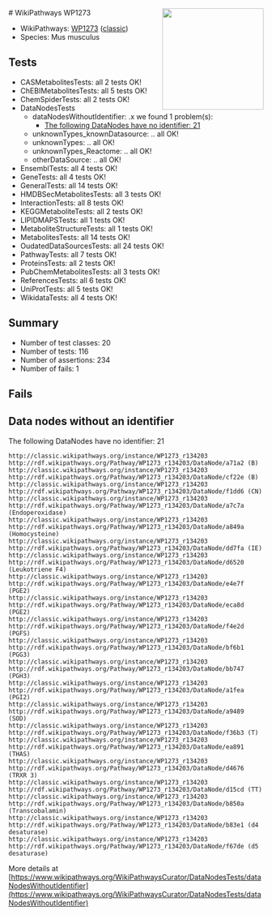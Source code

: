 <img style="float: right; width: 200px" src="https://upload.wikimedia.org/wikipedia/commons/thumb/8/83/Wplogo_with_text_500.png/640px-Wplogo_with_text_500.png" />
# WikiPathways WP1273

* WikiPathways: [WP1273](https://wikipathways.org/pathways/WP1273) ([classic](https://classic.wikipathways.org/instance/WP1273))
* Species: Mus musculus
## Tests
* CASMetabolitesTests: all 2 tests OK!
* ChEBIMetabolitesTests: all 5 tests OK!
* ChemSpiderTests: all 2 tests OK!
* DataNodesTests
    * dataNodesWithoutIdentifier: .x we found 1 problem(s):
        * [The following DataNodes have no identifier: 21](#8792c4b0)
    * unknownTypes_knownDatasource: .. all OK!
    * unknownTypes: .. all OK!
    * unknownTypes_Reactome: .. all OK!
    * otherDataSource: .. all OK!
* EnsemblTests: all 4 tests OK!
* GeneTests: all 4 tests OK!
* GeneralTests: all 14 tests OK!
* HMDBSecMetabolitesTests: all 3 tests OK!
* InteractionTests: all 8 tests OK!
* KEGGMetaboliteTests: all 2 tests OK!
* LIPIDMAPSTests: all 1 tests OK!
* MetaboliteStructureTests: all 1 tests OK!
* MetabolitesTests: all 14 tests OK!
* OudatedDataSourcesTests: all 24 tests OK!
* PathwayTests: all 7 tests OK!
* ProteinsTests: all 2 tests OK!
* PubChemMetabolitesTests: all 3 tests OK!
* ReferencesTests: all 6 tests OK!
* UniProtTests: all 5 tests OK!
* WikidataTests: all 4 tests OK!


## Summary

* Number of test classes: 20
* Number of tests: 116
* Number of assertions: 234
* Number of fails: 1

## Fails

<a name="8792c4b0" />

## Data nodes without an identifier

The following DataNodes have no identifier: 21
```
http://classic.wikipathways.org/instance/WP1273_r134203 http://rdf.wikipathways.org/Pathway/WP1273_r134203/DataNode/a71a2 (B)
http://classic.wikipathways.org/instance/WP1273_r134203 http://rdf.wikipathways.org/Pathway/WP1273_r134203/DataNode/cf22e (B)
http://classic.wikipathways.org/instance/WP1273_r134203 http://rdf.wikipathways.org/Pathway/WP1273_r134203/DataNode/f1dd6 (CN)
http://classic.wikipathways.org/instance/WP1273_r134203 http://rdf.wikipathways.org/Pathway/WP1273_r134203/DataNode/a7c7a (Endoperoxidase)
http://classic.wikipathways.org/instance/WP1273_r134203 http://rdf.wikipathways.org/Pathway/WP1273_r134203/DataNode/a849a (Homocysteine)
http://classic.wikipathways.org/instance/WP1273_r134203 http://rdf.wikipathways.org/Pathway/WP1273_r134203/DataNode/dd7fa (IE)
http://classic.wikipathways.org/instance/WP1273_r134203 http://rdf.wikipathways.org/Pathway/WP1273_r134203/DataNode/d6520 (Leukotriene F4)
http://classic.wikipathways.org/instance/WP1273_r134203 http://rdf.wikipathways.org/Pathway/WP1273_r134203/DataNode/e4e7f (PGE2)
http://classic.wikipathways.org/instance/WP1273_r134203 http://rdf.wikipathways.org/Pathway/WP1273_r134203/DataNode/eca8d (PGE2)
http://classic.wikipathways.org/instance/WP1273_r134203 http://rdf.wikipathways.org/Pathway/WP1273_r134203/DataNode/f4e2d (PGFS)
http://classic.wikipathways.org/instance/WP1273_r134203 http://rdf.wikipathways.org/Pathway/WP1273_r134203/DataNode/bf6b1 (PGG3)
http://classic.wikipathways.org/instance/WP1273_r134203 http://rdf.wikipathways.org/Pathway/WP1273_r134203/DataNode/bb747 (PGH3)
http://classic.wikipathways.org/instance/WP1273_r134203 http://rdf.wikipathways.org/Pathway/WP1273_r134203/DataNode/a1fea (PGI2)
http://classic.wikipathways.org/instance/WP1273_r134203 http://rdf.wikipathways.org/Pathway/WP1273_r134203/DataNode/a9489 (SOD)
http://classic.wikipathways.org/instance/WP1273_r134203 http://rdf.wikipathways.org/Pathway/WP1273_r134203/DataNode/f36b3 (T)
http://classic.wikipathways.org/instance/WP1273_r134203 http://rdf.wikipathways.org/Pathway/WP1273_r134203/DataNode/ea891 (THAS)
http://classic.wikipathways.org/instance/WP1273_r134203 http://rdf.wikipathways.org/Pathway/WP1273_r134203/DataNode/d4676 (TRXR 3)
http://classic.wikipathways.org/instance/WP1273_r134203 http://rdf.wikipathways.org/Pathway/WP1273_r134203/DataNode/d15cd (TT)
http://classic.wikipathways.org/instance/WP1273_r134203 http://rdf.wikipathways.org/Pathway/WP1273_r134203/DataNode/b850a (Transcobalamin)
http://classic.wikipathways.org/instance/WP1273_r134203 http://rdf.wikipathways.org/Pathway/WP1273_r134203/DataNode/b83e1 (d4 desaturase)
http://classic.wikipathways.org/instance/WP1273_r134203 http://rdf.wikipathways.org/Pathway/WP1273_r134203/DataNode/f67de (d5 desaturase)
```

More details at [https://www.wikipathways.org/WikiPathwaysCurator/DataNodesTests/dataNodesWithoutIdentifier](https://www.wikipathways.org/WikiPathwaysCurator/DataNodesTests/dataNodesWithoutIdentifier)


